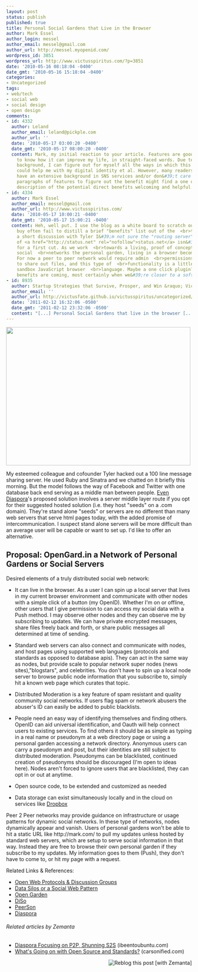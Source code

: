 ```yaml
---
layout: post
status: publish
published: true
title: Personal Social Gardens that Live in the Browser
author: Mark Essel
author_login: messel
author_email: messel@gmail.com
author_url: http://messel.myopenid.com/
wordpress_id: 3851
wordpress_url: http://www.victusspiritus.com/?p=3851
date: '2010-05-16 08:18:04 -0400'
date_gmt: '2010-05-16 15:18:04 -0400'
categories:
- Uncategorized
tags:
- web/tech
- social web
- social design
- open design
comments:
- id: 4332
  author: Leland
  author_email: leland@pickple.com
  author_url: ''
  date: '2010-05-17 03:00:20 -0400'
  date_gmt: '2010-05-17 08:00:20 -0400'
  content: Mark, my initial reaction to your article. Features are good, but I want
    to know how it can improve my life, in straight-faced words. Due to my technical
    background, I can figure out for myself all the ways in which this technology
    could help me with my digital identity et al. However, many readers who don&#39;t
    have an extensive background in SNS services and/or don&#39;t care to read through
    paragraphs of features to figure out the benefit might find a one or two sentence
    description of the potential direct benefits welcoming and helpful.<br><br>:)
- id: 4334
  author: Mark Essel
  author_email: messel@gmail.com
  author_url: http://www.victusspiritus.com/
  date: '2010-05-17 10:00:21 -0400'
  date_gmt: '2010-05-17 15:00:21 -0400'
  content: Heh, well put. I use the blog as a white board to scratch out ideas  <br>rapidly,
    buy often fail to distill a brief "benefits" list out of the  <br>thought riff.<br><br>After
    a short discussion with Tyler I&#39;m not sure the "routing server"  <br>idea
    of <a href="http://status.net" rel="nofollow">status.net</a> isn&#39;t good enough
    for a first cut. As we work  <br>towards a living, proof of concept for less centralized
    social  <br>networks the personal garden, living in a browser becomes more  <br>feasible.
    For now a peer to peer network would require admin  <br>permissions on the host
    to share out files, and this type of  <br>functionality is a little beyond the
    sandbox JavaScript browser  <br>language. Maybe a one click plugin?<br><br>The
    benefits are coming, most certainly when we&#39;re closer to a soft  <br>launch.
- id: 8935
  author: Startup Strategies that Survive, Prosper, and Win &raquo; Victus Spiritus
  author_email: ''
  author_url: http://victusfate.github.io/victusspiritus/uncategorized/2011/02/12/startup-strategies-that-survive-prosper-and-win/
  date: '2011-02-12 16:32:06 -0500'
  date_gmt: '2011-02-12 23:32:06 -0500'
  content: "[...] Personal Social Gardens that live in the browser [...]"
---
```

<p><a href="{{ site.url }}/assets/2010/05/NorthernCentralParkPond1.jpg"><img class="aligncenter size-full wp-image-3867" title="NorthernCentralParkPond" src="{{ site.url }}/assets/2010/05/NorthernCentralParkPond1.jpg" alt="" width="500" height="375" /></a></p>
<p>My esteemed colleague and cofounder Tyler hacked out a 100 line message sharing server. He used Ruby and Sinatra and we chatted on it briefly this morning. But the model follows the way of Facebook and Twitter with one database back end serving as a middle man between people. <a href="http://joindiaspora.com/2010/04/30/a-response-to-mr-villa.html">Even Diaspora</a>'s proposed solution involves a server middle layer route if you opt for their suggested hosted solution (i.e. they host "seeds" on a .com domain). They're stand alone "seeds" or servers are no different than many web servers that serve html pages today, with the added promise of intercommunication. I suspect stand alone servers will be more difficult than an average user will be capable or want to set up. I'd like to offer an alternative.</p>
<h2>Proposal: OpenGard.in a Network of Personal Gardens or Social Servers</h2>
<p>Desired elements of a truly distributed social web network:</p>
<ul>
<li>It can live in the browser. As a user I can spin up a local server that lives in my current browser environment and communicate with other nodes with a simple click of a button (my OpenID). Whether I'm on or offline, other users that I give permission to can access my social data with a Push method. I may observe other nodes and they can observe me by subscribing to updates. We can have private encrypted messages, share files freely back and forth, or share public messages all determined at time of sending.</li>
</ul>
<ul>
<li>Standard web servers can also connect and communicate with nodes, and host pages using supported web languages (protocols and standards as opposed to database apis). They can act in the same way as nodes, but provide scale to popular network super nodes (news sites),"blogstars", and celebrities. You don't have to spin up a local node server to browse public node information that you subscribe to, simply hit a known web page which curates that topic.</li>
</ul>
<ul>
<li>Distributed Moderation is a key feature of spam resistant and quality community social networks. If users flag spam or network abusers the abuser's ID can easily be added to public blacklists.</li>
</ul>
<ul>
<li>People need an easy way of identifying themselves and finding others. OpenID can aid universal identification, and Oauth will help connect users to existing services. To find others it should be as simple as typing in a real name or pseudonym at a web directory page or using a personal garden accessing a network directory. Anonymous users can carry a pseudonym and post, but their identities are still subject to distributed moderation. Pseudonyms can be blacklisted, continued creation of pseudonyms should be discouraged (I'm open to ideas here). Nodes aren't forced to ignore users that are blacklisted, they can opt in or out at anytime.</li>
</ul>
<ul>
<li>Open source code, to be extended and customized as needed</li>
</ul>
<ul>
<li>Data storage can exist simultaneously locally and in the cloud on services like <a href="http://dropbox.com">Dropbox</a></li>
</ul>
<p>Peer 2 Peer networks may provide guidance on infrastructure or usage patterns for dynamic social networks. In these type of networks, nodes dynamically appear and vanish. Users of personal gardens won't be able to hit a static URL like http://mark.com/ to pull my updates unless hosted by standard web servers, which are setup to serve social information in that way. Instead they are free to browse their own personal garden if they subscribe to my updates. My information goes to them (Push), they don't have to come to, or hit my page with a request.</p>
<p>Related Links &amp; References:</p>
<ul>
<li><a href="http://victusfate.github.io/victusspiritus/uncategorized/2010/03/08/open-web-protocols-and-discussion-groups/">Open Web Protocols &amp; Discussion Groups</a></li>
<li><a href="http://victusfate.github.io/victusspiritus/uncategorized/2010/03/13/data-silos-or-a-social-web-pattern/">Data Silos or a Social Web Pattern</a></li>
<li><a href="http://www.victusspiritus.com/?s=%22opengard.in%22">Open Garden</a></li>
<li><a href="http://diso-project.org/">DiSo</a></li>
<li><a href="http://www.peerson.net/">PeerSon</a></li>
<li><a href="http://www.joindiaspora.com/">Diaspora</a></li>
</ul>
<h6 class="zemanta-related-title" style="font-size: 1em;">Related articles by Zemanta</h6>
<ul class="zemanta-article-ul">
<li class="zemanta-article-ul-li"><a href="http://blog.ibeentoubuntu.com/2010/05/diaspora-focusing-on-p2p-shunning-s2s.html">Diaspora Focusing on P2P, Shunning S2S</a> (ibeentoubuntu.com)</li>
<li class="zemanta-article-ul-li"><a href="http://carsonified.com/blog/dev/whats-going-on-with-open-source-and-standards/">What's Going on with Open Source and Standards?</a> (carsonified.com)</li>
</ul>
<div class="zemanta-pixie" style="margin-top: 10px; height: 15px;"><a class="zemanta-pixie-a" title="Reblog this post [with Zemanta]" href="http://reblog.zemanta.com/zemified/6c65ea00-7788-479f-9b95-653161983b48/"><img class="zemanta-pixie-img" style="border: none; float: right;" src="http://img.zemanta.com/reblog_e.png?x-id=6c65ea00-7788-479f-9b95-653161983b48" alt="Reblog this post [with Zemanta]" /></a><span class="zem-script more-related pretty-attribution"><script src="http://static.zemanta.com/readside/loader.js" type="text/javascript"></script></span></div>
